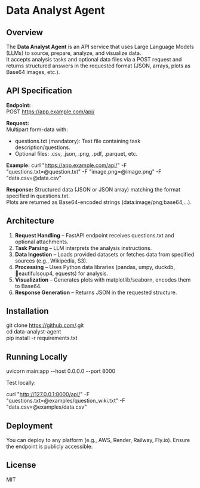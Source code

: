 # Data Analyst Agent

## Overview
The **Data Analyst Agent** is an API service that uses Large Language Models (LLMs) to source, prepare, analyze, and visualize data.  
It accepts analysis tasks and optional data files via a POST request and returns structured answers in the requested format (JSON, arrays, plots as Base64 images, etc.).

## API Specification

**Endpoint:**  
POST https://app.example.com/api/

**Request:**  
Multipart form-data with:
- questions.txt (mandatory): Text file containing task description/questions.
- Optional files: .csv, .json, .png, .pdf, .parquet, etc.

**Example:**
curl "https://app.example.com/api/" 
  -F "questions.txt=@question.txt" 
  -F "image.png=@image.png" 
  -F "data.csv=@data.csv"

**Response:**
Structured data (JSON or JSON array) matching the format specified in questions.txt.  
Plots are returned as Base64-encoded strings (data:image/png;base64,...).

## Architecture

1. **Request Handling** – FastAPI endpoint receives questions.txt and optional attachments.  
2. **Task Parsing** – LLM interprets the analysis instructions.  
3. **Data Ingestion** – Loads provided datasets or fetches data from specified sources (e.g., Wikipedia, S3).  
4. **Processing** – Uses Python data libraries (pandas, 
umpy, duckdb, eautifulsoup4, equests) for analysis.  
5. **Visualization** – Generates plots with matplotlib/seaborn, encodes them to Base64.  
6. **Response Generation** – Returns JSON in the requested structure.

## Installation

git clone https://github.com/<your-repo>.git  
cd data-analyst-agent  
pip install -r requirements.txt

## Running Locally

uvicorn main:app --host 0.0.0.0 --port 8000

Test locally:

curl "http://127.0.0.1:8000/api/" 
  -F "questions.txt=@examples/question_wiki.txt" 
  -F "data.csv=@examples/data.csv"

## Deployment

You can deploy to any platform (e.g., AWS, Render, Railway, Fly.io). Ensure the endpoint is publicly accessible.

## License

MIT
